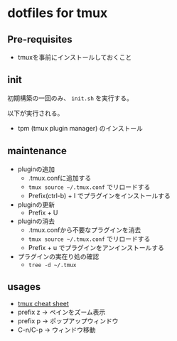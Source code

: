 # dotfiles for tmux

## Pre-requisites
- tmuxを事前にインストールしておくこと

## init
初期構築の一回のみ、 `init.sh` を実行する。

以下が実行される。
- tpm (tmux plugin manager) のインストール

## maintenance

- pluginの追加
  - .tmux.confに追加する
  - `tmux source ~/.tmux.conf` でリロードする
  - Prefix(ctrl-b) + I でプラグインをインストールする
- pluginの更新
  - Prefix + U
- pluginの消去
  - .tmux.confから不要なプラグインを消去
  - `tmux source ~/.tmux.conf` でリロードする
  - Prefix + u でプラグインをアンインストールする
- プラグインの実在り処の確認
  - `tree -d ~/.tmux`

## usages
- [tmux cheat sheet](https://tmuxcheatsheet.com/)
- prefix z -> ペインをズーム表示
- prefix p -> ポップアップウィンドウ
- C-n/C-p -> ウィンドウ移動
